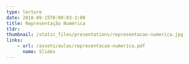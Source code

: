 ```yaml
---
type: lecture
date: 2018-09-15T0:00:03-3:00
title: Representação Numérica
tldr: 
thumbnail: /static_files/presentations/representacao-numerica.jpg
links: 
    - url: /assets/aulas/representacao-numerica.pdf
      name: Slides
---
```

